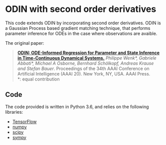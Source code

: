 # ODIN with second order derivatives
This code extends ODIN by incorporating second order derivatives.
ODIN is a Gaussian Process based gradient matching technique, that performs parameter inference for ODEs in the case where observations are avaible.

The original paper:
> [**ODIN: ODE-Informed Regression for Parameter and State Inference in Time-Continuous Dynamical Systems.**](https://arxiv.org/abs/1902.06278)
> *Philippe Wenk\*, Gabriele Abbati\*, Michael A Osborne, Bernhard Schölkopf, Andreas Krause and Stefan Bauer*. Proceedings of the 34th AAAI Conference on Artificial Intelligence (AAAI 20). New York, NY, USA. AAAI Press.
> \
> \*: equal contribution

## Code

The code provided is written in Python 3.6, and relies on the following libraries:
* [TensorFlow](https://www.tensorflow.org/)
* [numpy](http://www.numpy.org/)
* [scipy](https://www.scipy.org/)
* [sympy](https://www.sympy.org/)

